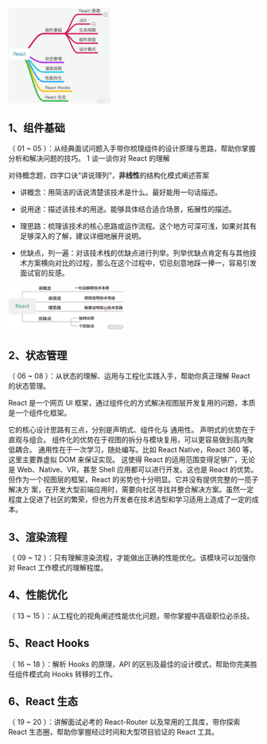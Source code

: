 <img src="../assets/image-20230801165241303.png" alt="image-20230801165241303" style="zoom:20%;" />

## 1、组件基础

（ 01 ~ 05 ）：从经典面试问题入手带你梳理组件的设计原理与思路，帮助你掌握分析和解决问题的技巧。
1 谈一谈你对 React 的理解

对待概念题，四字口诀“讲说理列”，**非线性**的结构化模式阐述答案

- 
  讲概念：用简洁的话说清楚该技术是什么。最好能用一句话描述。

- 
  说用途：描述该技术的用途。能够具体结合适合场景，拓展性的描述。

- 
  理思路：梳理该技术的核心思路或运作流程。这个地方可深可浅，如果对其有足够深入的了解，建议详细地展开说明。

- 优缺点，列一遍：对该技术栈的优缺点进行列举。列举优缺点肯定有与其他技术方案横向对比的过程，那么在这个过程中，切忌刻意地踩一捧一，容易引发面试官的反感。

<img src="../assets/image-20230801211800528.png" alt="image-20230801211800528" style="zoom:23%;" />

## 2、状态管理

（ 06 ~ 08 ）：从状态的理解、运用与工程化实践入手，帮助你真正理解 React 的状态管理。

React 是一个网页 UI 框架，通过组件化的方式解决视图层开发复用的问题，本质是一个组件化框架。

它的核心设计思路有三点，分别是声明式、组件化与 通用性。
声明式的优势在于直观与组合。
组件化的优势在于视图的拆分与模块复用，可以更容易做到高内聚低耦合。
通用性在于一次学习，随处编写。比如 React Native，React 360 等， 这里主要靠虚拟 DOM 来保证实现。
这使得 React 的适用范围变得足够广，无论是 Web、Native、VR，甚至 Shell 应用都可以进行开发。这也是 React 的优势。
但作为一个视图层的框架，React 的劣势也十分明显。它并没有提供完整的一揽子解决方 案，在开发大型前端应用时，需要向社区寻找并整合解决方案。虽然一定程度上促进了社区的繁荣，但也为开发者在技术选型和学习适用上造成了一定的成本。

## 3、渲染流程

（ 09 ~ 12 ）：只有理解渲染流程，才能做出正确的性能优化。该模块可以加强你对 React 工作模式的理解程度。



## 4、性能优化

（ 13 ~ 15 ）：从工程化的视角阐述性能优化问题，带你掌握中高级职位必杀技。



## 5、React Hooks

（ 16 ~ 18 ）：解析 Hooks 的原理，API 的区别及最佳的设计模式，帮助你完美胜任组件模式向 Hooks 转移的工作。



## 6、React 生态

（ 19 ~ 20 ）：讲解面试必考的 React-Router 以及常用的工具库，带你探索 React 生态圈，帮助你掌握经过时间和大型项目验证的 React 工具。

